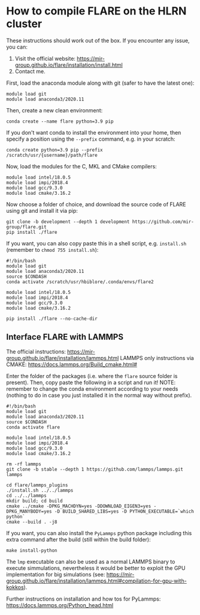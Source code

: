 # How to compile FLARE on the HLRN cluster

These instructions should work out of the box. If you encounter any issue, you can:
1. Visit the official website: https://mir-group.github.io/flare/installation/install.html
2. Contact me.

First, load the anaconda module along with git (safer to have the latest one):

```console
module load git
module load anaconda3/2020.11 
```

Then, create a new clean environment:

```console
conda create --name flare python=3.9 pip
```

If you don't want conda to install the environment into your home, then specify a position using the `--prefix` command, e.g. in your scratch:

```console
conda create python=3.9 pip --prefix /scratch/usr/{username}/path/flare
```

Now, load the modules for the C, MKL and CMake compilers:

```console
module load intel/18.0.5
module load impi/2018.4
module load gcc/9.3.0
module load cmake/3.16.2
```

Now choose a folder of choice, and download the source code of FLARE using git and install it via pip:

```console
git clone -b development --depth 1 development https://github.com/mir-group/flare.git
pip install ./flare
```

If you want, you can also copy paste this in a shell script, e.g. `install.sh` (remember to `chmod 755 install.sh`):

```console
#!/bin/bash
module load git
module load anaconda3/2020.11 
source $CONDASH
conda activate /scratch/usr/hbiblore/.conda/envs/flare2

module load intel/18.0.5
module load impi/2018.4
module load gcc/9.3.0
module load cmake/3.16.2

pip install ./flare --no-cache-dir
```

## Interface FLARE with LAMMPS

The official instructions: https://mir-group.github.io/flare/installation/lammps.html
LAMMPS only instructions via CMAKE: https://docs.lammps.org/Build_cmake.html#

Enter the folder of the packages (i.e. where the `flare` source folder is present). Then, copy paste the following in a script and run it!
NOTE: remember to change the conda environment according to your needs (nothing to do in case you just installed it in the normal way without prefix).

```console
#!/bin/bash
module load git
module load anaconda3/2020.11               
source $CONDASH
conda activate flare

module load intel/18.0.5
module load impi/2018.4
module load gcc/9.3.0
module load cmake/3.16.2

rm -rf lammps
git clone -b stable --depth 1 https://github.com/lammps/lammps.git lammps

cd flare/lammps_plugins
./install.sh ../../lammps
cd ../../lammps
mkdir build; cd build
cmake ../cmake -DPKG_MACHDYN=yes -DDOWNLOAD_EIGEN3=yes -DPKG_MANYBODY=yes -D BUILD_SHARED_LIBS=yes -D PYTHON_EXECUTABLE=`which python`
cmake --build . -j8
```

If you want, you can also install the `PyLammps` python package including this extra command after the build (still within the build folder):
```console
make install-python
```

The `lmp` executable can also be used as a normal LAMMPS binary to execute simmulations, nevertheless it would be better to exploit the GPU implementation for big simulations (see: https://mir-group.github.io/flare/installation/lammps.html#compilation-for-gpu-with-kokkos).

Further instructions on installation and how tos for PyLammps: https://docs.lammps.org/Python_head.html
